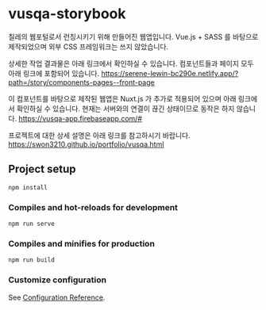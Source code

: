# vusqa-storybook
칠레의 웹포털로서 런칭시키기 위해 만들어진 웹앱입니다. 
Vue.js + SASS 를 바탕으로 제작되었으며 외부 CSS 프레임워크는 쓰지 않았습니다.

상세한 작업 결과물은 아래 링크에서 확인하실 수 있습니다.
컴포넌트들과 페이지 모두 아래 링크에 포함되어 있습니다.
https://serene-lewin-bc290e.netlify.app/?path=/story/components-pages--front-page

이 컴포넌트를 바탕으로 제작된 웹앱은 Nuxt.js 가 추가로 적용되어 있으며
아래 링크에서 확인하실 수 있습니다. 현재는 서버와의 연결이 끊긴 상태이므로 동작은 하지 않습니다.
https://vusqa-app.firebaseapp.com/#

프로젝트에 대한 상세 설명은 아래 링크를 참고하시기 바랍니다.
https://swon3210.github.io/portfolio/vusqa.html

## Project setup
```
npm install
```

### Compiles and hot-reloads for development
```
npm run serve
```

### Compiles and minifies for production
```
npm run build
```

### Customize configuration
See [Configuration Reference](https://cli.vuejs.org/config/).
